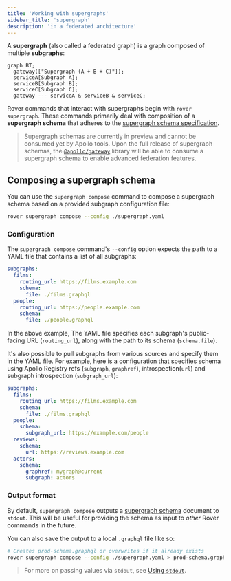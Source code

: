 ```yaml
---
title: 'Working with supergraphs'
sidebar_title: 'supergraph'
description: 'in a federated architecture'
---
```


A **supergraph** (also called a federated graph) is a graph composed of multiple **subgraphs**:

```mermaid
graph BT;
  gateway(["Supergraph (A + B + C)"]);
  serviceA[Subgraph A];
  serviceB[Subgraph B];
  serviceC[Subgraph C];
  gateway --- serviceA & serviceB & serviceC;
```

Rover commands that interact with supergraphs begin with `rover supergraph`. These commands primarily deal with composition of a **supergraph schema** that adheres to the [supergraph schema specification](https://apollo-specs.github.io/core/draft/pre-0).

> Supergraph schemas are currently in preview and cannot be consumed yet by Apollo tools. Upon the full release of supergraph schemas, the [`@apollo/gateway`](https://www.apollographql.com/docs/federation/gateway/) library will be able to consume a supergraph schema to enable advanced federation features.

## Composing a supergraph schema

You can use the `supergraph compose` command to compose a supergraph schema based on a provided subgraph configuration file:

```bash
rover supergraph compose --config ./supergraph.yaml
```

### Configuration

The `supergraph compose` command's `--config` option expects the path to a YAML file that contains a list of all subgraphs:

```yaml
subgraphs:
  films:
    routing_url: https://films.example.com
    schema: 
      file: ./films.graphql
  people:
    routing_url: https://people.example.com
    schema: 
      file: ./people.graphql
```

In the above example, The YAML file specifies each subgraph's public-facing URL (`routing_url`), along with the path to its schema (`schema.file`).

It's also possible to pull subgraphs from various sources and specify them in the YAML file. For example, here is a configuration that specifies schema using Apollo Registry refs (`subgraph`, `graphref`), introspection(`url`) and subgraph introspection (`subgraph_url`):

```yaml
subgraphs:
  films:
    routing_url: https://films.example.com
    schema: 
      file: ./films.graphql
  people:
    schema: 
      subgraph_url: https://example.com/people
  reviews:
    schema: 
      url: https://reviews.example.com
  actors:
    schema: 
      graphref: mygraph@current 
      subgraph: actors 
```

### Output format

By default, `supergraph compose` outputs a [supergraph schema](https://apollo-specs.github.io/core/draft/pre-0) document to `stdout`. This will be useful for providing the schema as input to _other_ Rover commands in the future.

You can also save the output to a local `.graphql` file like so:

```bash
# Creates prod-schema.graphql or overwrites if it already exists
rover supergraph compose --config ./supergraph.yaml > prod-schema.graphql
```

> For more on passing values via `stdout`, see [Using `stdout`](./conventions#using-stdout).
